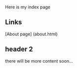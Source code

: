 Here is my index page

## Links

[About page] (about.html)

## header 2

there will be more content soon...
